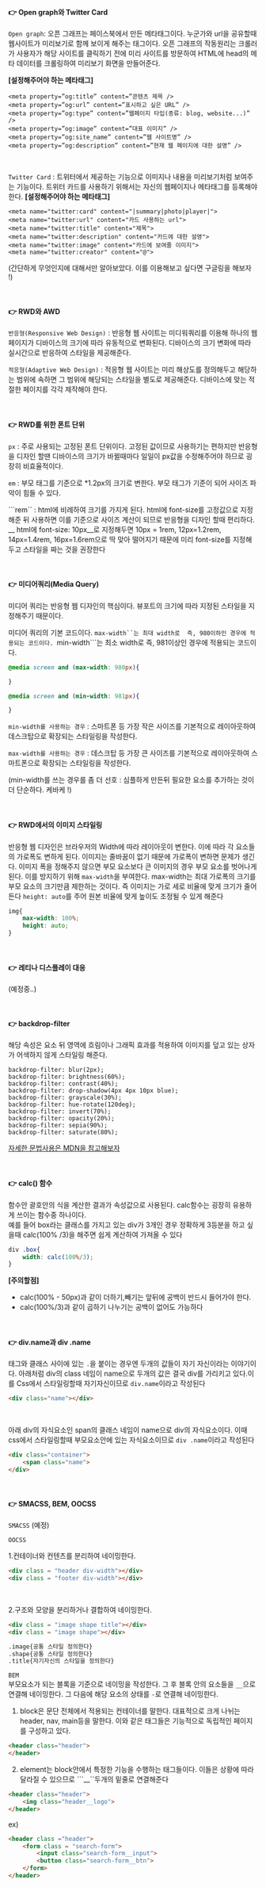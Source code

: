 #### 👉 Open graph와 Twitter Card
```Open graph```: 오픈 그래프는 페이스북에서 만든 메타태그이다. 누군가와 url을 공유할때 웹사이트가 미리보기로 함께 보이게 해주는 태그이다. 오픈 그래프의 작동원리는 크롤러가 사용자가 해당 사이트를 클릭하기 전에 미리 사이트를 방문하여 HTML에 head의 메타 데이터를 크롤링하여 미리보기 화면을 만들어준다.  

__[설정해주어야 하는 메타태그]__   
```text
<meta property=”og:title” content=”콘텐츠 제목 />
<meta property=”og:url” content=”표시하고 싶은 URL” />
<meta property=”og:type” content=”웹페이지 타입(종류: blog, website...)” />
<meta property=”og:image” content=”대표 이미지” />
<meta property=”og:site_name” content=”웹 사이트명” />
<meta property=”og:description” content=”현재 웹 페이지에 대한 설명” />
```
<br>

```Twitter Card``` :  트위터에서 제공하는 기능으로 이미지나 내용을 미리보기처럼 보여주는 기능이다. 트위터 카드를 사용하기 위해서는 자신의 웹페이지나 메타태그를 등록해야 한다. 
__[설정해주어야 하는 메타태그]__   
```text
<meta name="twitter:card" content="|summary|photo|player|">
<meta name="twitter:url" content="카드 사용하는 url">
<meta name="twitter:title" content="제목">
<meta name="twitter:description" content="카드에 대한 설영">
<meta name="twitter:image" content="카드에 보여줄 이미지">
<meta name="twitter:creator" content="@">
```
(간단하게 무엇인지에 대해서만 알아보았다. 이를 이용해보고 싶다면 구글링을 해보자 !)

<br>

#### 👉 RWD와 AWD   

```반응형(Responsive Web Design)``` : 반응형 웹 사이트는 미디워쿼리를 이용해 하나의 웹 페이지가 디바이스의 크기에 따라 유동적으로 변화된다. 디바이스의 크기 변화에 따라 실시간으로 반응하여 스타일을 제공해준다.        

```적응형(Adaptive Web Design)``` : 적응형 웹 사이트는 미리 해상도를 정의해두고 해당하는 범위에 속하면 그 범위에 해당되는 스타일을 별도로 제공해준다. 디바이스에 맞는 적절한 페이지를 각각 제작해야 한다.    

<br>

#### 👉 RWD를 위한 폰트 단위    

```px``` : 주로 사용되는 고정된 폰트 단위이다. 고정된 값이므로 사용하기는 편하지만 반응형을 디자인 할땐  디바이스의 크기가 바뀔때마다 일일이 px값을 수정해주어야 하므로 굉장히 비효율적이다.   

```em``` : 부모 태그를 기준으로 *1.2px의 크기로 변한다. 부모 태그가 기준이 되어 사이즈 파악이 힘들 수 있다.   

```rem`` : html에 비례하여 크기를 가지게 된다. html에 font-size를 고정값으로 지정해준 뒤 사용하면 이를 기준으로 사이즈 계산이 되므로 반응형을 디자인 할때 편리하다.  __ html에 font-size: 10px__로 지정해두면 10px = 1rem, 12px=1.2rem, 14px=1.4rem, 16px=1.6rem으로 딱 맞아 떨어지기 때문에 미리 font-size를 지정해두고 스타일을 짜는 것을 권장한다    

<br>

#### 👉 미디어쿼리(Media Query)

미디어 쿼리는 반응형 웹 디자인의 핵심이다. 뷰포트의 크기에 따라 지정된 스타일을 지정해주기 때문이다.   

미디어 쿼리의 기본 코드이다. ```max-width``는 최대 width로  즉, 980이하인 경우에 적용되는 코드이다. ```min-width```는 최소 width로 즉, 981이상인 경우에 적용되는 코드이다. 
```css
@media screen and (max-width: 980px){

}

@media screen and (min-width: 981px){

}
```
```min-width를 사용하는 경우``` : 스마트폰 등 가장 작은 사이즈를 기본적으로 레이아웃하여 데스크탑으로 확장되는 스타일링을 작성한다.    

```max-width를 사용하는 경우``` : 데스크탑 등 가장 큰 사이즈를 기본적으로 레이아웃하여 스마트폰으로 확장되는 스타일링을 작성한다.    

(min-width를 쓰는 경우를 좀 더 선호 : 심플하게 만든뒤 필요한 요소를 추가하는 것이 더 단순하다. 케바케 !)    

<br>

#### 👉 RWD에서의 이미지 스타일링    
반응형 웹 디자인은 브라우저의 Width에 따라 레이아웃이 변한다. 이에 따라 각 요소들의 가로폭도 변하게 된다. 이미지는 줄바꿈이 없기 때문에 가로폭이 변하면 문제가 생긴다. 이미지 폭을 정해주지 않으면 부모 요소보다 큰 이미지의 경우 부모 요소를 벗어나게 된다. 이를 방지하기 위해 ```max-width```을 부여한다. max-width는 최대 가로폭의 크기를 부모 요소의 크기만큼 제한하는 것이다. 즉 이미지는 가로 세로 비율에 맞게 크기가 줄어든다    ```height: auto```를 주어 원본 비율에 맞게 높이도 조정될 수 있게 해준다
```css
img{
    max-width: 100%;
    height: auto;
}
```

<br>

#### 👉 레티나 디스플레이 대응 
(예정중..)

<br>

#### 👉 backdrop-filter   
해당 속성은 요소 뒤 영역에 흐림이나 그래픽 효과를 적용하여 이미지를 덮고 있는 상자가 어색하지 않게 스타일링 해준다. 
```text
backdrop-filter: blur(2px);
backdrop-filter: brightness(60%);
backdrop-filter: contrast(40%);
backdrop-filter: drop-shadow(4px 4px 10px blue);
backdrop-filter: grayscale(30%);
backdrop-filter: hue-rotate(120deg);
backdrop-filter: invert(70%);
backdrop-filter: opacity(20%);
backdrop-filter: sepia(90%);
backdrop-filter: saturate(80%);
```
[자세한 문법사용은 MDN을 참고해보자](https://developer.mozilla.org/ko/docs/Web/CSS/backdrop-filter)    

<br>

#### 👉 calc() 함수
함수안 괄호안의 식을 계산한 결과가 속성값으로 사용된다. 
calc함수는 굉장히 유용하게 쓰이는 함수중 하나이다.    
예를 들어 box라는 클래스를 가지고 있는 div가 3개인 경우 정확하게 3등분을 하고 싶을때 calc(100% /3)을 해주면 쉽게 계산하여 가져올 수 있다 
```css
div .box{
    width: calc(100%/3);
}
```
__[주의할점]__   
- calc(100% - 50px)과 같이 더하기,빼기는 앞뒤에 공백이 반드시 들어가야 한다.    
- calc(100%/3)과 같이 곱하기 나누기는 공백이 없어도 가능하다    

<br>

#### 👉 div.name과 div .name

태그와 클래스 사이에 있는 ```.```을 붙이는 경우엔 두개의 값들이 자기 자신이라는 이야기이다. 아래처럼 div의 class 네임이 name으로 두개의 값은 결국 div를 가리키고 있다.이를 Css에서 스타일링할때 자기자신이므로 ```div.name```이라고 작성된다
```html
<div class="name"></div>
```
<br>

아래 div의 자식요소인 span의 클래스 네임이 name으로 div의 자식요소이다. 이때 css에서 스타일링할때 부모요소안에 있는 자식요소이므로 ```div .name```이라고 작성된다
```html
<div class="container">
    <span class="name">
</div>
```

<br>

#### 👉 SMACSS, BEM, OOCSS

```SMACSS```
(예정)

```OOCSS```    

1.컨테이너와 컨텐츠를 분리하여 네이밍한다.  
```html
<div class = "header div-width"></div>
<div class = "footer div-width"></div>
```
<br>

2.구조와 모양을 분리하거나 결합하여 네이밍한다.
```html
<div class = "image shape title"></div>
<div class = "image shape"></div>

.image{공통 스타일 정의한다}
.shape{공통 스타일 정의한다}
.title{자기자신의 스타일을 정의한다}
```

```BEM```    
부모요소가 되는 블록을 기준으로 네이밍을 작성한다. 그 후 블록 안의 요소들을 ```__```으로 연결해 네이밍한다. 그 다음에 해당 요소의 상태를 ```-```로 연결해 네이밍한다.    

1. block은 문단 전체에서 적용되는 컨테이너를 말한다. 대표적으로 크게 나뉘는 header, nav, main등을 말한다. 이와 같은 태그들은 기능적으로 독립적인 페이지를 구성하고 있다.    
```html
<header class="header">
</header>
```
2. element는 block안에서 특정한 기능을 수행하는 태그들이다. 이들은 상황에 따라 달라질 수 있으므로 ```__``두개의 밑줄로 연결해준다
```html
<header class="header">
    <img class="header__logo">
</header>
```

ex)

```html
<header class ="header">
    <form class = "search-form">
        <input class="search-form__input">
        <button class="search-form__btn">
    </form>
</header>
```